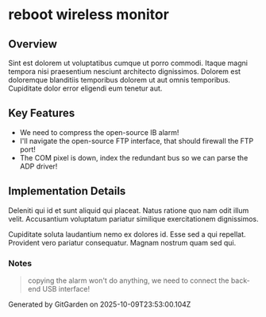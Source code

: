 # reboot wireless monitor

## Overview
Sint est dolorem ut voluptatibus cumque ut porro commodi. Itaque magni tempora nisi praesentium nesciunt architecto dignissimos. Dolorem est doloremque blanditiis temporibus dolorem ut aut omnis temporibus. Cupiditate dolor error eligendi eum tenetur aut.

## Key Features
- We need to compress the open-source IB alarm!
- I'll navigate the open-source FTP interface, that should firewall the FTP port!
- The COM pixel is down, index the redundant bus so we can parse the ADP driver!

## Implementation Details
Deleniti qui id et sunt aliquid qui placeat. Natus ratione quo nam odit illum velit. Accusantium voluptatum pariatur similique exercitationem dignissimos.
 Cupiditate soluta laudantium nemo ex dolores id. Esse sed a qui repellat. Provident vero pariatur consequatur. Magnam nostrum quam sed qui.

### Notes
> copying the alarm won't do anything, we need to connect the back-end USB interface!

Generated by GitGarden on 2025-10-09T23:53:00.104Z